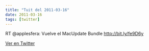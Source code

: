 ```yaml
---
title: "Tuit del 2011-03-16"
date: 2011-03-16
tags: [twitter]
---
```


RT @applesfera: Vuelve el MacUpdate Bundle http://bit.ly/fe9D6y



[Ver en Twitter](https://twitter.com/i/web/status/48167977123725312)

